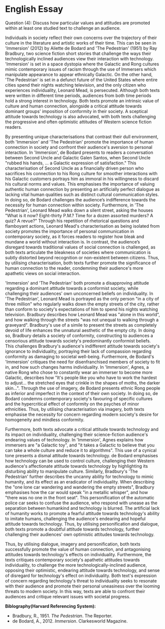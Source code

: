 # English Essay

Question (4): Discuss how particular values and attitudes are promoted within at least one studied text to challenge an audience.

Individuals in society reflect their own concerns over the trajectory of their culture in the literature and artistic works of their time. This can be seen in 'Immersion' (2012) by Aliette de Bodard and 'The Pedestrian' (1951) by Ray Bradbury, two science fiction short stories that challenge the ways their technologically inclined audiences view their interaction with technology. 'Immersion' is set in a space dystopia where the Galactic and Rong cultures mimic contemporary issues of racism through the use of Immersers which manipulate appearance to appear ethnically Galactic. On the other hand, 'The Pedestrian' is set in a defunct future of the United States where entire cities spend their nights watching television, and the only citizen who experiences individuality, Leonard Mead, is persecuted. Although both texts were written in different time periods, audiences from both time periods hold a strong interest in technology. Both texts promote an intrinsic value of culture and human connection, alongside a critical attitude towards dominant groups' imposition of conformity in their society. A sceptical attitude towards technology is also advocated, with both texts challenging the progressive and often optimistic attitudes of Western science fiction readers.

By presenting unique characterisations that contrast their dull environment, both 'Immersion' and 'The Pedestrian' promote the importance of human connection in society and confront their audience's aversion to personal interaction. In 'Immersion', de Bodard presents to readers a conversation between Second Uncle and Galactic Galen Santos, when Second Uncle "rubbed his hands, … a Galactic expression of satisfaction." This characterisation of Second Uncle as a financially driven person who sacrifices his connection to his Rong culture for smoother interactions with his Galactic customers portrays him as immoral in his willingness to discard his cultural norms and values. This emphasises the importance of valuing authentic human connection by presenting an artificially perfect dialogue as lacking vital human qualities such as distinct cultural communication styles. In doing so, de Bodard challenges the audience’s indifference towards the necessity for human connection within society. Furthermore, in 'The Pedestrian', Leonard Mead walks down a silent street, asking the houses "What is it now? Eight-thirty P.M.? Time for a dozen assorted murders? A quiz? A revue?" Through his repetition of rhetorical questions and flamboyant actions, Leonard Mead's characterisation as being isolated from society promotes the importance of personal communication in contemporary society, as it forces readers to register how bleak and mundane a world without interaction is. In contrast, the audience’s disregard towards traditional values of social connection is challenged, as both texts articulate the bleakness of societies where communication is subtly distorted beyond recognition or non-existent between citizens. Thus, by utilising characterisation, both texts further promote the significance of human connection to the reader, condemning their audience's more apathetic views on social interaction.

'Immersion' and 'The Pedestrian' both promote a disapproving attitude regarding a dominant attitude towards a conformist society, while challenging their audiences' own unconcerned beliefs on individuality. In 'The Pedestrian', Leonard Mead is portrayed as the only person "in a city of three million" who regularly walks down the empty streets of the city, rather than conform to society's expectations of him to spend his nights watching television. Bradbury describes how Leonard Mead was "alone in this world", and how walking through the streets "was not unequal to walking through a graveyard". Bradbury's use of a simile to present the streets as completely devoid of life enhances the unnatural aesthetic of the empty city. In doing so, Bradbury details a society of conformity, constructing to audiences a censorious attitude towards society's predominantly conformist beliefs. This challenges Bradbury's audience's indifferent attitude towards society's ignorance to individuality, portraying their lack of compassion regarding conformity as damaging to societal well-being. Furthermore, de Bodard's 'Immersion' critiques the need for disenfranchised members of society to fit in, and how such changes harms individuality. In 'Immersion', Agnes, a native Rong who chose to constantly wear an immerser to become more Galactic, describes how "It's people like you who have to work the hardest to adjust... the stretched eyes that crinkle in the shapes of moths, the darker skin...".  Through the use of imagery, de Bodard presents ethnic Rong people as inferior and imperfect in the context of their own society. In doing so, de Bodard condemns contemporary society's favouring of specific cultures and the hypercritical effect of conformity on the psyches of minor ethnicities. Thus, by utilising characterisation via imagery, both texts emphasise the necessity for concern regarding modern society's desire for homogeneity and mindless conformity.

Furthermore, both texts advocate a critical attitude towards technology and its impact on individuality, challenging their science-fiction audience's endearing values of technology. In 'Immersion', Agnes explains how immersers are "a Galactic toy", and "it takes a Galactic to believe that you can take a whole culture and reduce it to algorithms". This use of a cynical tone presents a dismal attitude towards technology. de Bodard emphasises how technology can be used to control culture, challenging their Western audience's affectionate attitude towards technology by highlighting its disturbing ability to manipulate culture. Similarly, Bradbury's 'The Pedestrian' further describes the uncanny ability for technology to mimic humanity, and its effect as an eradicator of individuality. When describing the "one lone car wandering and wandering the empty streets", Bradbury emphasises how the car would speak "in a metallic whisper", and how "there was no one in the front seat". This personification of the automatic police car seeks to confuse the audience, who respond with unease as the separation between humankind and technology is blurred. The artificial lack of humanity works to promote a fearful attitude towards technology's ability to imitate humans, challenging the audience's endearing and hopeful attitude towards technology. Thus, by utilising personification and dialogue, both texts promote a doubtful attitude towards technology, further challenging their audiences' own optimistic attitudes towards technology.

Thus, by utilising dialogue, imagery and personification, both texts successfully promote the value of human connection, and antagonising attitudes towards technology's effects on individuality. Furthermore, the texts critiques contemporary society's apathetic attitudes towards individuality, to challenge the more technologically-inclined audience, opposing their optimistic, endearing attitude towards technology, and sense of disregard for technology's effect on individuality. Both text's expression of concern regarding technology's threat to individuality seeks to resonate with their audience and promote their personal uneasiness over the looming threats to modern society. In this way, texts are able to confront their audiences and critique relevant issues with societal progress.

**Biblography(Harvard Referencing System):**
- Bradbury, R., 1951. _The Pedestrian_. The Reporter.
- de Bodard, A., 2012. _Immersion_. Clarkesworld Magazine.